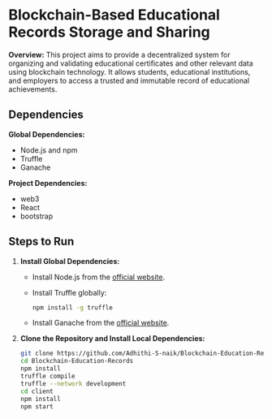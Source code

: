 # Blockchain-Based Educational Records Storage and Sharing
 **Overview:** 
 This project aims to provide a decentralized system for organizing and validating educational certificates and other relevant data using blockchain technology. It allows students, educational institutions, and employers to access a trusted and immutable record of educational achievements.

## Dependencies

**Global Dependencies:**

- Node.js and npm
- Truffle
- Ganache

**Project Dependencies:**

- web3
- React
- bootstrap

## Steps to Run

1. **Install Global Dependencies:**

   - Install Node.js from the [official website](https://nodejs.org/).
   - Install Truffle globally:

     ```bash
     npm install -g truffle
     ```

   - Install Ganache from the [official website](https://www.trufflesuite.com/ganache).

2. **Clone the Repository and Install Local Dependencies:**

   ```bash
   git clone https://github.com/Adhithi-S-naik/Blockchain-Education-Records.git
   cd Blockchain-Education-Records
   npm install
   truffle compile
   truffle --network development
   cd client
   npm install
   npm start
